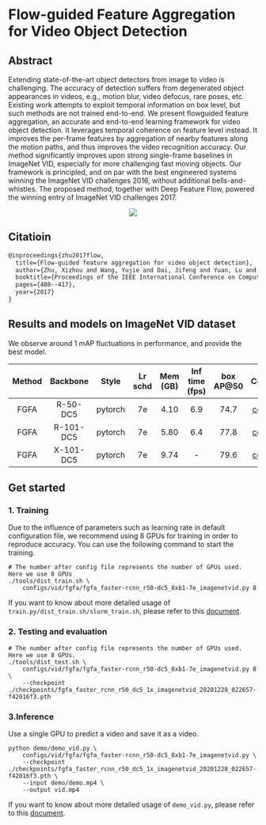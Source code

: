 # Flow-guided Feature Aggregation for Video Object Detection

## Abstract

<!-- [ABSTRACT] -->

Extending state-of-the-art object detectors from image to video is challenging. The accuracy of detection suffers from degenerated object appearances in videos, e.g., motion blur, video defocus, rare poses, etc. Existing work attempts to exploit temporal information on box level, but such methods are not trained end-to-end. We present flowguided feature aggregation, an accurate and end-to-end learning framework for video object detection. It leverages temporal coherence on feature level instead. It improves the per-frame features by aggregation of nearby features along the motion paths, and thus improves the video recognition accuracy. Our method significantly improves upon strong single-frame baselines in ImageNet VID, especially for more challenging fast moving objects. Our framework is principled, and on par with the best engineered systems winning the ImageNet VID challenges 2016, without additional bells-and-whistles. The proposed method, together with Deep Feature Flow, powered the winning entry of ImageNet VID challenges 2017.

<!-- [IMAGE] -->

<div align="center">
  <img src="https://user-images.githubusercontent.com/34888372/142985575-4560a7c1-0402-428f-9094-ffb00d6b1e38.png"/>
</div>

## Citatioin

<!-- [ALGORITHM] -->

```latex
@inproceedings{zhu2017flow,
  title={Flow-guided feature aggregation for video object detection},
  author={Zhu, Xizhou and Wang, Yujie and Dai, Jifeng and Yuan, Lu and Wei, Yichen},
  booktitle={Proceedings of the IEEE International Conference on Computer Vision},
  pages={408--417},
  year={2017}
}
```

## Results and models on ImageNet VID dataset

We observe around 1 mAP fluctuations in performance, and provide the best model.

| Method | Backbone  |  Style  | Lr schd | Mem (GB) | Inf time (fps) | box AP@50 |                           Config                           |                                                                                                                                                                      Download                                                                                                                                                                      |
| :----: | :-------: | :-----: | :-----: | :------: | :------------: | :-------: | :--------------------------------------------------------: | :------------------------------------------------------------------------------------------------------------------------------------------------------------------------------------------------------------------------------------------------------------------------------------------------------------------------------------------------: |
|  FGFA  | R-50-DC5  | pytorch |   7e    |   4.10   |      6.9       |   74.7    | [config](fgfa_faster-rcnn_r50-dc5_8xb1-7e_imagenetvid.py)  |   [model](https://download.openmmlab.sensetime.com/mmtracking/vid/fgfa/fgfa_faster_rcnn_r50_dc5_1x_imagenetvid/fgfa_faster_rcnn_r50_dc5_1x_imagenetvid_20201228_022657-f42016f3.pth) \| [log](https://download.openmmlab.sensetime.com/mmtracking/vid/fgfa/fgfa_faster_rcnn_r50_dc5_1x_imagenetvid/fgfa_faster_rcnn_r50_dc5_1x_imagenetvid_20201228_022657.log.json)   |
|  FGFA  | R-101-DC5 | pytorch |   7e    |   5.80   |      6.4       |   77.8    | [config](fgfa_faster-rcnn_r101-dc5_8xb1-7e_imagenetvid.py) | [model](https://download.openmmlab.sensetime.com/mmtracking/vid/fgfa/fgfa_faster_rcnn_r101_dc5_1x_imagenetvid/fgfa_faster_rcnn_r101_dc5_1x_imagenetvid_20201219_011831-9c9d8183.pth) \| [log](https://download.openmmlab.sensetime.com/mmtracking/vid/fgfa/fgfa_faster_rcnn_r101_dc5_1x_imagenetvid/fgfa_faster_rcnn_r101_dc5_1x_imagenetvid_20201219_011831.log.json) |
|  FGFA  | X-101-DC5 | pytorch |   7e    |   9.74   |       -        |   79.6    | [config](fgfa_faster-rcnn_x101-dc5_8xb1-7e_imagenetvid.py) | [model](https://download.openmmlab.sensetime.com/mmtracking/vid/fgfa/fgfa_faster_rcnn_x101_dc5_1x_imagenetvid/fgfa_faster_rcnn_x101_dc5_1x_imagenetvid_20210818_223334-8723c594.pth) \| [log](https://download.openmmlab.sensetime.com/mmtracking/vid/fgfa/fgfa_faster_rcnn_x101_dc5_1x_imagenetvid/fgfa_faster_rcnn_x101_dc5_1x_imagenetvid_20210818_223334.log.json) |

## Get started

### 1. Training

Due to the influence of parameters such as learning rate in default configuration file, we recommend using 8 GPUs for training in order to reproduce accuracy. You can use the following command to start the training.

```shell
# The number after config file represents the number of GPUs used. Here we use 8 GPUs
./tools/dist_train.sh \
    configs/vid/fgfa/fgfa_faster-rcnn_r50-dc5_8xb1-7e_imagenetvid.py 8
```

If you want to know about more detailed usage of `train.py/dist_train.sh/slurm_train.sh`, please refer to this [document](../../../docs/en/user_guides/4_train_test.md).

### 2. Testing and evaluation

```shell
# The number after config file represents the number of GPUs used. Here we use 8 GPUs.
./tools/dist_test.sh \
    configs/vid/fgfa/fgfa_faster-rcnn_r50-dc5_8xb1-7e_imagenetvid.py 8 \
    --checkpoint ./checkpoints/fgfa_faster_rcnn_r50_dc5_1x_imagenetvid_20201228_022657-f42016f3.pth
```

### 3.Inference

Use a single GPU to predict a video and save it as a video.

```shell
python demo/demo_vid.py \
    configs/vid/fgfa/fgfa_faster-rcnn_r50-dc5_8xb1-7e_imagenetvid.py \
    --checkpoint ./checkpoints/fgfa_faster_rcnn_r50_dc5_1x_imagenetvid_20201228_022657-f42016f3.pth \
    --input demo/demo.mp4 \
    --output vid.mp4
```

If you want to know about more detailed usage of `demo_vid.py`, please refer to this [document](../../../docs/en/user_guides/3_inference.md).

